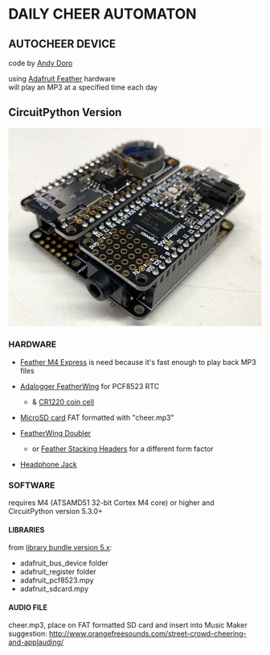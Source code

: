 # DAILY CHEER AUTOMATON 
## AUTOCHEER DEVICE

code by [Andy Doro](https://andydoro.com/)

using [Adafruit Feather](https://www.adafruit.com/feather) hardware\
will play an MP3 at a specified time each day


## CircuitPython Version

![Autocheer CircuitPython](https://github.com/andydoro/autocheer/blob/master/CircuitPython/assets/autocheer_circpy.jpg "Autocheer CircuitPython")


### HARDWARE

* [Feather M4 Express](https://www.adafruit.com/product/3857) is need because it's fast enough to play back MP3 files

* [Adalogger FeatherWing](https://www.adafruit.com/product/2922) for PCF8523 RTC
  * & [CR1220 coin cell](https://www.adafruit.com/product/380)

* [MicroSD card](https://www.adafruit.com/product/1294) FAT formatted with "cheer.mp3"

* [FeatherWing Doubler](https://www.adafruit.com/product/2890) 
  * or [Feather Stacking Headers](https://www.adafruit.com/product/2830) for a different form factor 

* [Headphone Jack](https://www.adafruit.com/product/1699)


### SOFTWARE

requires M4 (ATSAMD51 32-bit Cortex M4 core) or higher and\
CircuitPython version 5.3.0+

#### LIBRARIES

from [library bundle version 5.x](https://circuitpython.org/libraries):

* adafruit_bus_device folder
* adafruit_register folder
* adafruit_pcf8523.mpy
* adafruit_sdcard.mpy

#### AUDIO FILE

cheer.mp3, place on FAT formatted SD card and insert into Music Maker\
suggestion: http://www.orangefreesounds.com/street-crowd-cheering-and-applauding/
